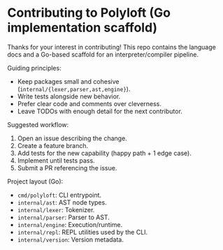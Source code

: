 # Contributing to Polyloft (Go implementation scaffold)

Thanks for your interest in contributing! This repo contains the language docs and a Go-based scaffold for an interpreter/compiler pipeline.

Guiding principles:
- Keep packages small and cohesive (`internal/{lexer,parser,ast,engine}`).
- Write tests alongside new behavior.
- Prefer clear code and comments over cleverness.
- Leave TODOs with enough detail for the next contributor.

Suggested workflow:
1. Open an issue describing the change.
2. Create a feature branch.
3. Add tests for the new capability (happy path + 1 edge case).
4. Implement until tests pass.
5. Submit a PR referencing the issue.

Project layout (Go):
- `cmd/polyloft`: CLI entrypoint.
- `internal/ast`: AST node types.
- `internal/lexer`: Tokenizer.
- `internal/parser`: Parser to AST.
- `internal/engine`: Execution/runtime.
- `internal/repl`: REPL utilities used by the CLI.
- `internal/version`: Version metadata.
